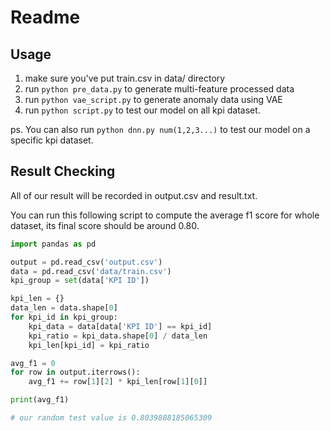# Readme

## Usage

1. make sure you've put train.csv in data/ directory
2. run `python pre_data.py` to generate multi-feature processed data
3. run `python vae_script.py` to generate anomaly data using VAE
3. run `python script.py` to test our model on all kpi dataset.

ps. You can also run `python dnn.py num(1,2,3...)` to test our model on a specific kpi dataset.

## Result Checking

All of our result will be recorded in output.csv and result.txt.

You can run this following script to compute the average f1 score for whole dataset, its final score should be around 0.80.

```Python
import pandas as pd

output = pd.read_csv('output.csv')
data = pd.read_csv('data/train.csv')
kpi_group = set(data['KPI ID'])

kpi_len = {}
data_len = data.shape[0]
for kpi_id in kpi_group:
    kpi_data = data[data['KPI ID'] == kpi_id]
    kpi_ratio = kpi_data.shape[0] / data_len
    kpi_len[kpi_id] = kpi_ratio

avg_f1 = 0
for row in output.iterrows():
    avg_f1 += row[1][2] * kpi_len[row[1][0]]

print(avg_f1)

# our random test value is 0.8039888185065309
```

